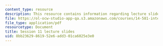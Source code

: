 ```yaml
---
content_type: resource
description: This resource contains information regarding lecture slide 11.
file: https://ol-ocw-studio-app-qa.s3.amazonaws.com/courses/14-581-international-economics-i-spring-2013/8bb23629861952e6add301ca6025e3e0_MIT14_581S13_Lecslides11.pdf
file_type: application/pdf
resourcetype: Document
title: Session 11 lecture slides
uid: 8bb23629-8619-52e6-add3-01ca6025e3e0
---
```

